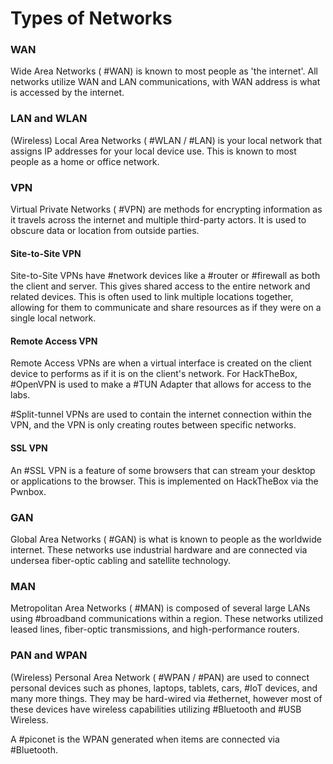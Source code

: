 # Types of Networks

### WAN

Wide Area Networks ( #WAN) is known to most people as 'the internet'. All networks utilize WAN and LAN communications, with WAN address is what is accessed by the internet. 

### LAN and WLAN

(Wireless) Local Area Networks ( #WLAN / #LAN) is your local network that assigns IP addresses for your local device use. This is known to most people as a home or office network. 

### VPN

Virtual Private Networks ( #VPN) are methods for encrypting information as it travels across the internet and multiple third-party actors. It is used to obscure data or location from outside parties.

#### Site-to-Site VPN

Site-to-Site VPNs have #network devices like a #router or #firewall as both the client and server.  This gives shared access to the entire network and related devices. This is often used to link multiple locations together, allowing for them to communicate and share resources as if they were on a single local network.

#### Remote Access VPN

Remote Access VPNs are when a virtual interface is created on the client device to performs as if it is on the client's network. For HackTheBox, #OpenVPN is used to make a #TUN Adapter that allows for access to the labs. 

#Split-tunnel VPNs are used to contain the internet connection within the VPN, and the VPN is only creating routes between specific networks.

#### SSL VPN

An #SSL VPN is a feature of some browsers that can stream your desktop or applications to the browser. This is implemented on HackTheBox via the Pwnbox. 

### GAN

Global Area Networks ( #GAN) is what is known to people as the worldwide internet.  These networks use industrial hardware and are connected via undersea fiber-optic cabling and satellite technology. 

### MAN

Metropolitan Area Networks ( #MAN) is composed of several large LANs using #broadband communications within a region. These networks utilized leased lines, fiber-optic transmissions, and high-performance routers.

### PAN and WPAN

(Wireless) Personal Area Network ( #WPAN / #PAN) are used to connect personal devices such as phones, laptops, tablets, cars, #IoT devices, and many more things. They may be hard-wired via #ethernet, however most of these devices have wireless capabilities utilizing #Bluetooth and #USB Wireless.

A #piconet is the WPAN generated when items are connected via #Bluetooth. 